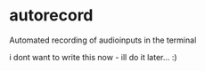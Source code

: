 # autorecord
Automated recording of audioinputs in the terminal

i dont want to write this now - ill do it later... :)
